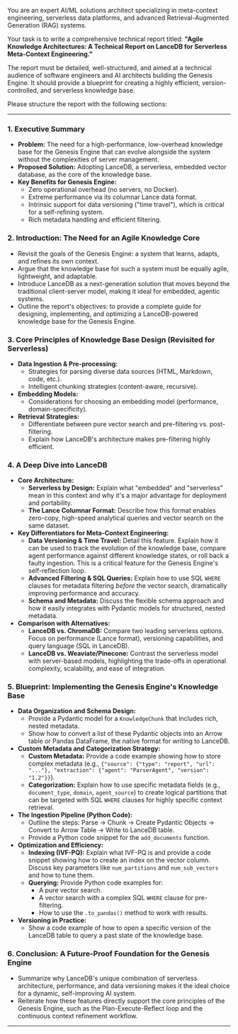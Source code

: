 You are an expert AI/ML solutions architect specializing in meta-context engineering, serverless data platforms, and advanced Retrieval-Augmented Generation (RAG) systems.

Your task is to write a comprehensive technical report titled: **"Agile Knowledge Architectures: A Technical Report on LanceDB for Serverless Meta-Context Engineering."**

The report must be detailed, well-structured, and aimed at a technical audience of software engineers and AI architects building the Genesis Engine. It should provide a blueprint for creating a highly efficient, version-controlled, and serverless knowledge base.

Please structure the report with the following sections:

---

### **1. Executive Summary**
- **Problem:** The need for a high-performance, low-overhead knowledge base for the Genesis Engine that can evolve alongside the system without the complexities of server management.
- **Proposed Solution:** Adopting LanceDB, a serverless, embedded vector database, as the core of the knowledge base.
- **Key Benefits for Genesis Engine:**
    - Zero operational overhead (no servers, no Docker).
    - Extreme performance via its columnar Lance data format.
    - Intrinsic support for data versioning ("time travel"), which is critical for a self-refining system.
    - Rich metadata handling and efficient filtering.

### **2. Introduction: The Need for an Agile Knowledge Core**
- Revisit the goals of the Genesis Engine: a system that learns, adapts, and refines its own context.
- Argue that the knowledge base for such a system must be equally agile, lightweight, and adaptable.
- Introduce LanceDB as a next-generation solution that moves beyond the traditional client-server model, making it ideal for embedded, agentic systems.
- Outline the report's objectives: to provide a complete guide for designing, implementing, and optimizing a LanceDB-powered knowledge base for the Genesis Engine.

### **3. Core Principles of Knowledge Base Design (Revisited for Serverless)**
- **Data Ingestion & Pre-processing:**
    - Strategies for parsing diverse data sources (HTML, Markdown, code, etc.).
    - Intelligent chunking strategies (content-aware, recursive).
- **Embedding Models:**
    - Considerations for choosing an embedding model (performance, domain-specificity).
- **Retrieval Strategies:**
    - Differentiate between pure vector search and pre-filtering vs. post-filtering.
    - Explain how LanceDB's architecture makes pre-filtering highly efficient.

### **4. A Deep Dive into LanceDB**
- **Core Architecture:**
    - **Serverless by Design:** Explain what "embedded" and "serverless" mean in this context and why it's a major advantage for deployment and portability.
    - **The Lance Columnar Format:** Describe how this format enables zero-copy, high-speed analytical queries and vector search on the same dataset.
- **Key Differentiators for Meta-Context Engineering:**
    - **Data Versioning & Time Travel:** Detail this feature. Explain how it can be used to track the evolution of the knowledge base, compare agent performance against different knowledge states, or roll back a faulty ingestion. This is a critical feature for the Genesis Engine's self-reflection loop.
    - **Advanced Filtering & SQL Queries:** Explain how to use SQL `WHERE` clauses for metadata filtering *before* the vector search, dramatically improving performance and accuracy.
    - **Schema and Metadata:** Discuss the flexible schema approach and how it easily integrates with Pydantic models for structured, nested metadata.
- **Comparison with Alternatives:**
    - **LanceDB vs. ChromaDB:** Compare two leading serverless options. Focus on performance (Lance format), versioning capabilities, and query language (SQL in LanceDB).
    - **LanceDB vs. Weaviate/Pinecone:** Contrast the serverless model with server-based models, highlighting the trade-offs in operational complexity, scalability, and ease of integration.

### **5. Blueprint: Implementing the Genesis Engine's Knowledge Base**
- **Data Organization and Schema Design:**
    - Provide a Pydantic model for a `KnowledgeChunk` that includes rich, nested metadata.
    - Show how to convert a list of these Pydantic objects into an Arrow table or Pandas DataFrame, the native format for writing to LanceDB.
- **Custom Metadata and Categorization Strategy:**
    - **Custom Metadata:** Provide a code example showing how to store complex metadata (e.g., `{"source": {"type": "report", "url": "..."}, "extraction": {"agent": "ParserAgent", "version": "1.2"}}`).
    - **Categorization:** Explain how to use specific metadata fields (e.g., `document_type`, `domain`, `agent_source`) to create logical partitions that can be targeted with SQL `WHERE` clauses for highly specific context retrieval.
- **The Ingestion Pipeline (Python Code):**
    - Outline the steps: Parse -> Chunk -> Create Pydantic Objects -> Convert to Arrow Table -> Write to LanceDB table.
    - Provide a Python code snippet for the `add_documents` function.
- **Optimization and Efficiency:**
    - **Indexing (IVF-PQ):** Explain what IVF-PQ is and provide a code snippet showing how to create an index on the vector column. Discuss key parameters like `num_partitions` and `num_sub_vectors` and how to tune them.
    - **Querying:** Provide Python code examples for:
        - A pure vector search.
        - A vector search with a complex SQL `WHERE` clause for pre-filtering.
        - How to use the `.to_pandas()` method to work with results.
- **Versioning in Practice:**
    - Show a code example of how to open a specific version of the LanceDB table to query a past state of the knowledge base.

### **6. Conclusion: A Future-Proof Foundation for the Genesis Engine**
- Summarize why LanceDB's unique combination of serverless architecture, performance, and data versioning makes it the ideal choice for a dynamic, self-improving AI system.
- Reiterate how these features directly support the core principles of the Genesis Engine, such as the Plan-Execute-Reflect loop and the continuous context refinement workflow.

---
